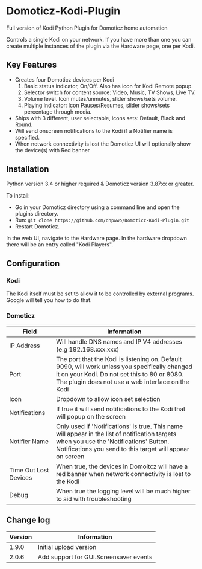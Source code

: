 # Domoticz-Kodi-Plugin
Full version of Kodi Python Plugin for Domoticz home automation

Controls a single Kodi on your network.  If you have more than one you can create multiple instances of the plugin via the Hardware page, one per Kodi.

## Key Features

* Creates four Domoticz devices per Kodi
  1. Basic status indicator, On/Off. Also has icon for Kodi Remote popup.
  2. Selector switch for content source: Video, Music, TV Shows, Live TV.
  3. Volume level.  Icon mutes/unmutes, slider shows/sets volume.
  4. Playing indicator: Icon Pauses/Resumes, slider shows/sets percentage through media.
* Ships with 3 different, user selectable, icons sets: Default, Black and Round.
* Will send onscreen notifications to the Kodi if a Notifier name is specified.
* When network connectivity is lost the Domoticz UI will optionally show the device(s) with Red banner

## Installation

Python version 3.4 or higher required & Domoticz version 3.87xx or greater.

To install:
* Go in your Domoticz directory using a command line and open the plugins directory.
* Run: ```git clone https://github.com/dnpwwo/Domoticz-Kodi-Plugin.git```
* Restart Domoticz.

In the web UI, navigate to the Hardware page.  In the hardware dropdown there will be an entry called "Kodi Players".

## Configuration

### Kodi

The Kodi itself must be set to allow it to be controlled by external programs. Google will tell you how to do that.

### Domoticz

| Field | Information|
| ----- | ---------- |
| IP Address | Will handle DNS names and IP V4 addresses (e.g 192.168.xxx.xxx) |
| Port | The port that the Kodi is listening on. Default 9090, will work unless you specifically changed it on your Kodi.  Do not set this to 80 or 8080. The plugin does not use a web interface on the Kodi |
| Icon | Dropdown to allow icon set selection |
| Notifications | If true it will send notifications to the Kodi that will popup on the screen |
| Notifier Name | Only used if 'Notifications' is true. This name will appear in the list of notification targets when you use the 'Notifications' Button. Notifications you send to this target will appear on screen |
| Time Out Lost Devices | When true, the devices in Domoitcz will have a red banner when network connectivity is lost to the Kodi |
| Debug | When true the logging level will be much higher to aid with troubleshooting |

## Change log

| Version | Information|
| ----- | ---------- |
| 1.9.0 | Initial upload version |
| 2.0.6 | Add support for GUI.Screensaver events |
